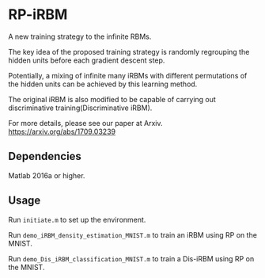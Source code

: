 
# RP-iRBM

A new training strategy to the infinite RBMs.

The key idea of the proposed training strategy is randomly regrouping the hidden units before each gradient descent step. 

Potentially, a mixing of infinite many iRBMs with different permutations of the hidden units can be achieved by this learning method. 

The original iRBM is also modified to be capable of carrying out discriminative training(Discriminative iRBM).

For more details, please see our paper at Arxiv. https://arxiv.org/abs/1709.03239

## Dependencies

Matlab 2016a or higher.


## Usage

Run `initiate.m` to set up the environment.

Run `demo_iRBM_density_estimation_MNIST.m` to train an iRBM using RP on the MNIST.

Run `demo_Dis_iRBM_classification_MNIST.m` to train a Dis-iRBM using RP on the MNIST.

